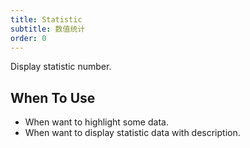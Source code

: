 ```yaml
---
title: Statistic
subtitle: 数值统计
order: 0
---
```



Display statistic number.

## When To Use

- When want to highlight some data.
- When want to display statistic data with description.

